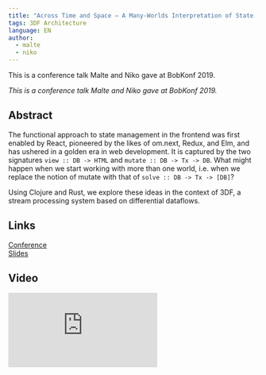 ```yaml
---
title: "Across Time and Space — A Many-Worlds Interpretation of State [talk]"
tags: 3DF Architecture
language: EN
author: 
  - malte
  - niko
---
```


This is a conference talk Malte and Niko gave at BobKonf 2019.

<!--abstract-->
  
*This is a conference talk Malte and Niko gave at BobKonf 2019.*
  
## Abstract

The functional approach to state management in the frontend was first enabled by React, pioneered by the likes of om.next, Redux, and Elm, and has ushered in a golden era in web development. It is captured by the two signatures `view :: DB -> HTML` and `mutate :: DB -> Tx -> DB`. What might happen when we start working with more than one world, i.e. when we replace the notion of mutate with that of `solve :: DB -> Tx -> [DB]`?

Using Clojure and Rust, we explore these ideas in the context of 3DF, a stream processing system based on differential dataflows.

## Links

[Conference](https://bobkonf.de/2019/goebel-sandstede.html)<br />
[Slides](https://github.com/li1/talks/raw/master/bobkonf.pdf)

## Video

<iframe src="https://www.youtube.com/embed/QsbxwdfiO5c" frameborder="0" allow="accelerometer; autoplay; encrypted-media; gyroscope; picture-in-picture" allowfullscreen></iframe>

<br />


